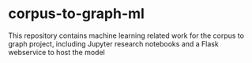 # corpus-to-graph-ml
This repository contains machine learning related work for the corpus to graph project, including Jupyter research notebooks and a Flask webservice to host the model
